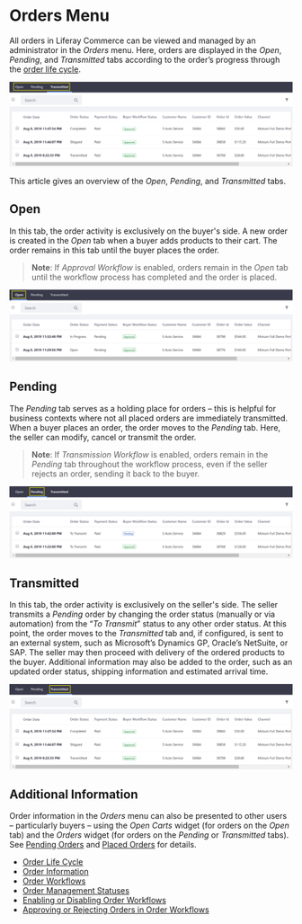# Orders Menu

All orders in Liferay Commerce can be viewed and managed by an administrator in the _Orders_ menu. Here, orders are displayed in the _Open_, _Pending_, and _Transmitted_ tabs according to the order’s progress through the [order life cycle](./order-life-cycle.md).

   ![Orders Menu Overview](./orders-menu/images/01.png "Orders Menu Overview")

This article gives an overview of the _Open_, _Pending_, and _Transmitted_ tabs.

## Open

In this tab, the order activity is exclusively on the buyer's side. A new order is created in the _Open_ tab when a buyer adds products to their cart. The order remains in this tab until the buyer places the order.

> **Note**: If _Approval Workflow_ is enabled, orders remain in the _Open_ tab until the workflow process has completed and the order is placed.

   ![Open Tab](./orders-menu/images/02.png "Open Tab")

## Pending

The _Pending_ tab serves as a holding place for orders – this is helpful for business contexts where not all placed orders are immediately transmitted. When a buyer places an order, the order moves to the _Pending_ tab. Here, the seller can modify, cancel or transmit the order.

> **Note**: If _Transmission Workflow_ is enabled, orders remain in the _Pending_ tab throughout the workflow process, even if the seller rejects an order, sending it back to the buyer.

   ![Pending Tab](./orders-menu/images/03.png "Pending Tab")

## Transmitted

In this tab, the order activity is exclusively on the seller's side. The seller transmits a _Pending_ order by changing the order status (manually or via automation) from the “_To Transmit_” status to any other order status. At this point, the order moves to the _Transmitted_ tab and, if configured,  is sent to an external system, such as Microsoft’s Dynamics GP, Oracle’s NetSuite, or SAP. The seller may then proceed with delivery of the ordered products to the buyer. Additional information may also be added to the order, such as an updated order status, shipping information and estimated arrival time.

   ![Transmitted Tab](./orders-menu/images/04.png "Transmitted Tab")

## Additional Information

Order information in the *Orders* menu can also be presented to other users – particularly buyers – using the *Open Carts* widget (for orders on the *Open* tab) and the *Orders* widget (for orders on the *Pending* or *Transmitted* tabs). See [Pending Orders](../../creating-store-content/commerce-storefront-pages/pending-orders.md) and [Placed Orders](../../creating-store-content/commerce-storefront-pages/placed-orders.md) for details.

* [Order Life Cycle](./order-life-cycle.md)
* [Order Information](./order-information.md)
* [Order Workflows](./order-workflows.md)
* [Order Management Statuses](./order-management-statuses.md)
* [Enabling or Disabling Order Workflows](./enabling-or-disabling-order-workflows.md)
* [Approving or Rejecting Orders in Order Workflows](./approving-or-rejecting-orders-in-order-workflows.md)
